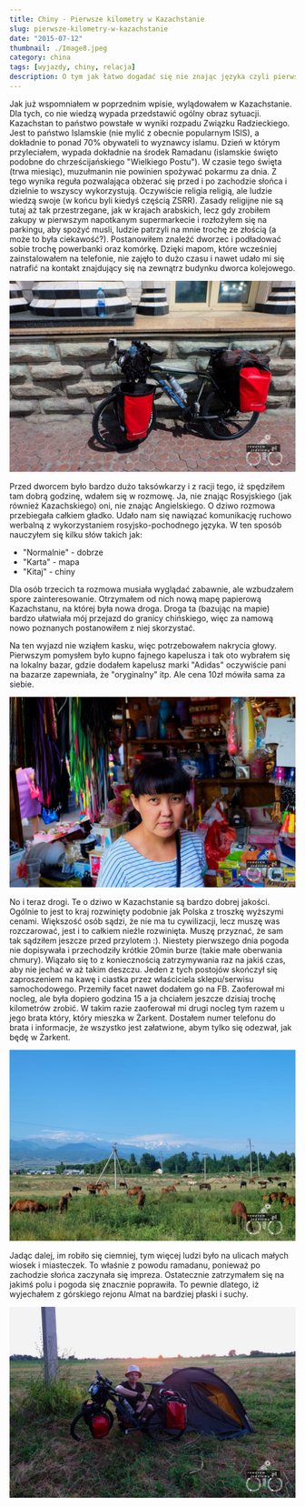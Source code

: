 ```yaml
---
title: Chiny - Pierwsze kilometry w Kazachstanie
slug: pierwsze-kilometry-w-kazachstanie
date: "2015-07-12"
thumbnail: ./Image8.jpeg
category: china
tags: [wyjazdy, chiny, relacja]
description: O tym jak łatwo dogadać się nie znając języka czyli pierwsze spotkanie z "tubylcami" w Kazachstanie
---
```


Jak już wspomniałem w poprzednim wpisie, wylądowałem w Kazachstanie. Dla tych, co nie wiedzą wypada przedstawić ogólny obraz sytuacji. Kazachstan to państwo powstałe w wyniki rozpadu Związku Radzieckiego. Jest to państwo Islamskie (nie mylić z obecnie popularnym ISIS), a dokładnie to ponad 70% obywateli to wyznawcy islamu. Dzień w którym przyleciałem, wypada dokładnie na środek Ramadanu (islamskie święto podobne do chrześcijańskiego "Wielkiego Postu"). W czasie tego święta (trwa miesiąc), muzułmanin nie powinien spożywać pokarmu za dnia. Z tego wynika reguła pozwalająca obżerać się przed i po zachodzie słońca i dzielnie to wszyscy wykorzystują. Oczywiście religia religią, ale ludzie wiedzą swoje (w końcu byli kiedyś częścią ZSRR). Zasady religijne nie są tutaj aż tak przestrzegane, jak w krajach arabskich, lecz gdy zrobiłem zakupy w pierwszym napotkanym supermarkecie i rozłożyłem się na parkingu, aby spożyć musli, ludzie patrzyli na mnie trochę ze złością (a może to była ciekawość?). Postanowiłem znaleźć dworzec i podładować sobie trochę powerbanki oraz komórkę. Dzięki mapom, które wcześniej zainstalowałem na telefonie, nie zajęło to dużo czasu i nawet udało mi się natrafić na kontakt znajdujący się na zewnątrz budynku dworca kolejowego.

![image](./Image9.jpeg)

Przed dworcem było bardzo dużo taksówkarzy i z racji tego, iż spędziłem tam dobrą godzinę, wdałem się w rozmowę. Ja, nie znając Rosyjskiego (jak również Kazachskiego) oni, nie znając Angielskiego. O dziwo rozmowa przebiegała całkiem gładko. Udało nam się nawiązać komunikację ruchowo werbalną z wykorzystaniem rosyjsko-pochodnego języka. W ten sposób nauczyłem się kilku słów takich jak:

- "Normalnie" - dobrze
- "Karta" - mapa
- "Kitaj" - chiny

Dla osób trzecich ta rozmowa musiała wyglądać zabawnie, ale wzbudzałem spore zainteresowanie. Otrzymałem od nich nową mapę papierową Kazachstanu, na której była nowa droga. Droga ta (bazując na mapie) bardzo ułatwiała mój przejazd do granicy chińskiego, więc za namową nowo poznanych postanowiłem z niej skorzystać.

Na ten wyjazd nie wziąłem kasku, więc potrzebowałem nakrycia głowy. Pierwszym pomysłem było kupno fajnego kapelusza i tak oto wybrałem się na lokalny bazar, gdzie dodałem kapelusz marki "Adidas" oczywiście pani na bazarze zapewniała, że "oryginalny" itp. Ale cena 10zł mówiła sama za siebie.

![image](./Image10.jpeg)

No i teraz drogi. Te o dziwo w Kazachstanie są bardzo dobrej jakości. Ogólnie to jest to kraj rozwinięty podobnie jak Polska z troszkę wyższymi cenami. Większość osób sądzi, że nie ma tu cywilizacji, lecz muszę was rozczarować, jest i to całkiem nieźle rozwinięta. Muszę przyznać, że sam tak sądziłem jeszcze przed przylotem :). Niestety pierwszego dnia pogoda nie dopisywała i przechodziły krótkie 20min burze (takie małe oberwania chmury). Wiązało się to z koniecznością zatrzymywania raz na jakiś czas, aby nie jechać w aż takim deszczu. Jeden z tych postojów skończył się zaproszeniem na kawę i ciastka przez właściciela sklepu/serwisu samochodowego. Przemiły facet nawet dodałem go na FB. Zaoferował mi nocleg, ale była dopiero godzina 15 a ja chciałem jeszcze dzisiaj trochę kilometrów zrobić. W takim razie zaoferował mi drugi nocleg tym razem u jego brata który, który mieszka w Żarkent. Dostałem numer telefonu do brata i informacje, że wszystko jest załatwione, abym tylko się odezwał, jak będę w Żarkent.

![image](./Image11.jpeg)

Jadąc dalej, im robiło się ciemniej, tym więcej ludzi było na ulicach małych wiosek i miasteczek. To właśnie z powodu ramadanu, ponieważ po zachodzie słońca zaczynała się impreza. Ostatecznie zatrzymałem się na jakimś polu i pogoda się znacznie poprawiła. To pewnie dlatego, iż wyjechałem z górskiego rejonu Almat na bardziej płaski i suchy.

![image](./Image13.jpeg)